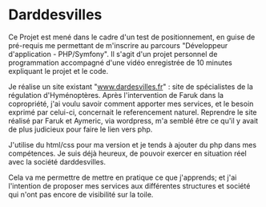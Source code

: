 # Darddesvilles
Ce Projet est mené dans le cadre d'un test de positionnement, en guise de pré-requis me permettant de m'inscrire au parcours "Développeur d'application - PHP/Symfony". Il s'agit d'un
projet personnel de programmation accompagné d'une vidéo enregistrée de 10 minutes expliquant le projet et le code.

Je réalise un site existant "www.dardesvilles.fr" : site de spécialistes de la régulation d'Hyménoptères.
Après l'intervention de Faruk dans la copropriété, j'ai voulu savoir comment apporter mes services, et le besoin exprimé par celui-ci, concernait le referencement naturel.
Reprendre le site réalisé par Faruk et Aymeric, via wordpress, m'a semblé être ce qu'il y avait de plus judicieux pour faire le lien vers php.

J'utilise du html/css pour ma version et je tends à ajouter du php dans mes compétences. Je suis déjà heureux, de pouvoir exercer en situation réel avec la société darddesvilles.

Cela va me permettre de mettre en pratique ce que j'apprends; et j'ai l'intention de proposer mes services aux différentes structures et société qui n'ont pas encore de visibilité sur la toile.
